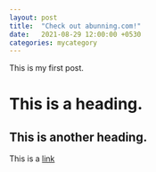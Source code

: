 ```yaml
---
layout: post
title:  "Check out abunning.com!"
date:   2021-08-29 12:00:00 +0530
categories: mycategory
---
```

This is my first post.

# This is a heading.

## This is another heading.

This is a [link](http://abunning.uk)
